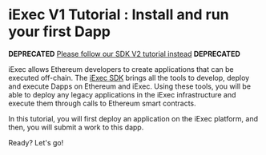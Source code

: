 # iExec V1 Tutorial : Install and run your first Dapp

**DEPRECATED**
[Please follow our SDK V2 tutorial instead](https://www.katacoda.com/sulliwane/scenarios/sdk-v2-tutorial)
**DEPRECATED**

iExec allows Ethereum developers to create applications that can be executed off-chain. The [iExec SDK](https://github.com/iExecBlockchainComputing/iexec-sdk) brings all the tools to develop, deploy and execute Dapps on Ethereum and iExec. Using these tools, you will be able to deploy any legacy applications in the iExec infrastructure and execute them through calls to Ethereum smart contracts.

In this tutorial, you will first deploy an application on the iExec platform, and then, you will submit a work to this dapp.

Ready? Let's go!
